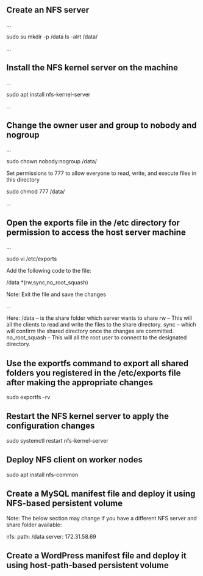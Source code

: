 ## Create an NFS server       

...

sudo su
mkdir -p /data
ls -alrt /data/

...

## Install the NFS kernel server on the machine

...

sudo apt install nfs-kernel-server

...

## Change the owner user and group to nobody and nogroup

...

sudo chown nobody:nogroup /data/

Set permissions to 777 to allow everyone to read, write, and execute files in this directory

sudo chmod 777 /data/

...

## Open the exports file in the /etc directory for permission to access the host server machine

...

sudo vi /etc/exports

Add the following code to the file:

/data 	*(rw,sync,no_root_squash)

Note: Exit the file and save the changes

...

Here:
/data – is the share folder which server wants to share
rw – This will all the clients to read and write the files to the share directory.
sync – which will confirm the shared directory once the changes are committed.
no_root_squash – This will all the root user to connect to the designated directory.

## Use the exportfs command to export all shared folders you registered in the /etc/exports file after making the appropriate changes

sudo exportfs -rv

## Restart the NFS kernel server to apply the configuration changes

sudo systemctl restart nfs-kernel-server

## Deploy NFS client on worker nodes

sudo apt install nfs-common

## Create a MySQL manifest file and deploy it using NFS-based persistent volume




Note: The below section may change if you have a different NFS server and share folder available:

  nfs:
    path: /data
    server: 172.31.58.69


## Create a WordPress manifest file and deploy it using host-path-based persistent volume




